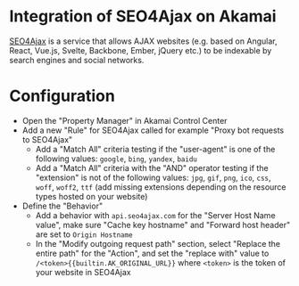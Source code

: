 # Integration of SEO4Ajax on Akamai

[SEO4Ajax](https://www.seo4ajax.com) is a service that allows AJAX websites
(e.g. based on Angular, React, Vue.js, Svelte, Backbone, Ember, jQuery etc.) to
be indexable by search engines and social networks.

# Configuration

- Open the "Property Manager" in ​Akamai Control Center​
- Add a new "Rule" for SEO4Ajax called for example "Proxy bot requests to SEO4Ajax"
  - Add a "Match All" criteria testing if the "user-agent" is one of the following values: `google`, `bing`, `yandex`, `baidu`
  - Add a "Match All" criteria with the "AND" operator testing if the "extension" is not of the following values: `jpg`, `gif`, `png`, `ico`, `css`, `woff`, `woff2`, `ttf` (add missing extensions depending on the resource types hosted on your website)
- Define the "Behavior"
  - Add a behavior with `api.seo4ajax.com` for the "Server Host Name value", make sure "Cache key hostname" and "Forward host header" are set to `Origin Hostname`
  - In the "Modify outgoing request path" section, select "Replace the entire path" for the "Action", and set the "replace with" value to `/<token>{{builtin.AK_ORIGINAL_URL}}` where `<token>` is the token of your website in SEO4Ajax
